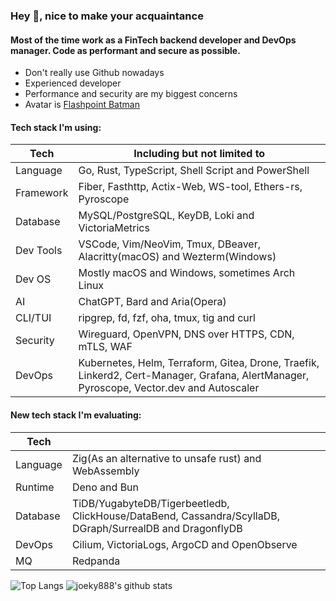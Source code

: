 ### Hey 👋, nice to make your acquaintance

#### Most of the time work as a FinTech backend developer and DevOps manager. Code as performant and secure as possible.

* Don't really use Github nowadays
* Experienced developer
* Performance and security are my biggest concerns
* Avatar is [Flashpoint Batman](https://vsbattles.fandom.com/wiki/Batman_(Thomas_Wayne))

#### Tech stack I'm using:

| Tech      | Including but not limited to                                                                                                            |
| --------- | --------------------------------------------------------------------------------------------------------------------------------------- |
| Language  | Go, Rust, TypeScript, Shell Script and PowerShell                                                                                       |
| Framework | Fiber, Fasthttp, Actix-Web, WS-tool, Ethers-rs, Pyroscope                                                                               |
| Database  | MySQL/PostgreSQL, KeyDB, Loki and VictoriaMetrics                                                                                       |
| Dev Tools | VSCode, Vim/NeoVim, Tmux, DBeaver, Alacritty(macOS) and Wezterm(Windows)                                                                |
| Dev OS    | Mostly macOS and Windows, sometimes Arch Linux                                                                                          |
| AI        | ChatGPT, Bard and Aria(Opera)                                                                                                           |
| CLI/TUI   | ripgrep, fd, fzf, oha, tmux, tig and curl                                                                                               |
| Security  | Wireguard, OpenVPN, DNS over HTTPS, CDN, mTLS, WAF                                                                                      |
| DevOps    | Kubernetes, Helm, Terraform, Gitea, Drone, Traefik, Linkerd2, Cert-Manager, Grafana, AlertManager, Pyroscope, Vector.dev and Autoscaler |

#### New tech stack I'm evaluating:

| Tech     |                                                                                                          |
| -------- | -------------------------------------------------------------------------------------------------------- |
| Language | Zig(As an alternative to unsafe rust) and WebAssembly                                                    |
| Runtime  | Deno and Bun                                                                                             |
| Database | TiDB/YugabyteDB/Tigerbeetledb, ClickHouse/DataBend, Cassandra/ScyllaDB, DGraph/SurrealDB and DragonflyDB |
| DevOps   | Cilium, VictoriaLogs, ArgoCD and OpenObserve                                                             |
| MQ       | Redpanda                                                                                                 |

![Top Langs](https://github-readme-stats.vercel.app/api/top-langs/?username=joeky888&hide=html&theme=dark)
![joeky888's github stats](https://github-readme-stats.vercel.app/api?username=joeky888&show_icons=true&count_private=true&line_height=40&theme=synthwave)

